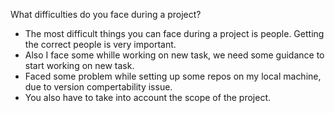 What difficulties do you face during a project?
- The most difficult things you can face during a project is people. Getting the correct people is very important.
- Also I face some whille working on new task, we need some guidance to start working on new task.
- Faced some problem while setting up some repos on my local machine, due to version compertability issue.
- You also have to take into account the scope of the project.
